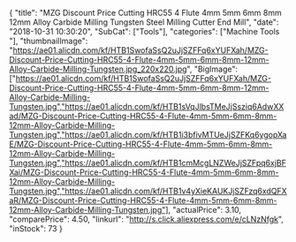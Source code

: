 {
	"title": "MZG Discount Price Cutting HRC55 4 Flute 4mm 5mm 6mm 8mm 12mm Alloy Carbide Milling Tungsten Steel Milling Cutter End Mill",
	"date": "2018-10-31 10:30:20",
	"SubCat": ["Tools"],
	"categories": ["Machine Tools "],
	"thumbnailImage": "https://ae01.alicdn.com/kf/HTB1SwofaSsQ2uJjSZFFq6xYUFXah/MZG-Discount-Price-Cutting-HRC55-4-Flute-4mm-5mm-6mm-8mm-12mm-Alloy-Carbide-Milling-Tungsten.jpg_220x220.jpg",
	"BigImage": ["https://ae01.alicdn.com/kf/HTB1SwofaSsQ2uJjSZFFq6xYUFXah/MZG-Discount-Price-Cutting-HRC55-4-Flute-4mm-5mm-6mm-8mm-12mm-Alloy-Carbide-Milling-Tungsten.jpg","https://ae01.alicdn.com/kf/HTB1sVqJlbsTMeJjSsziq6AdwXXad/MZG-Discount-Price-Cutting-HRC55-4-Flute-4mm-5mm-6mm-8mm-12mm-Alloy-Carbide-Milling-Tungsten.jpg","https://ae01.alicdn.com/kf/HTB1i3bfivMTUeJjSZFKq6ygopXaE/MZG-Discount-Price-Cutting-HRC55-4-Flute-4mm-5mm-6mm-8mm-12mm-Alloy-Carbide-Milling-Tungsten.jpg","https://ae01.alicdn.com/kf/HTB1cmMcgLNZWeJjSZFpq6xjBFXai/MZG-Discount-Price-Cutting-HRC55-4-Flute-4mm-5mm-6mm-8mm-12mm-Alloy-Carbide-Milling-Tungsten.jpg","https://ae01.alicdn.com/kf/HTB1v4yXieKAUKJjSZFzq6xdQFXaR/MZG-Discount-Price-Cutting-HRC55-4-Flute-4mm-5mm-6mm-8mm-12mm-Alloy-Carbide-Milling-Tungsten.jpg"],
	"actualPrice": 3.10,
	"comparePrice": 4.50,
	"linkurl": "http://s.click.aliexpress.com/e/cLNzNfgk",
	"inStock": 73
}
